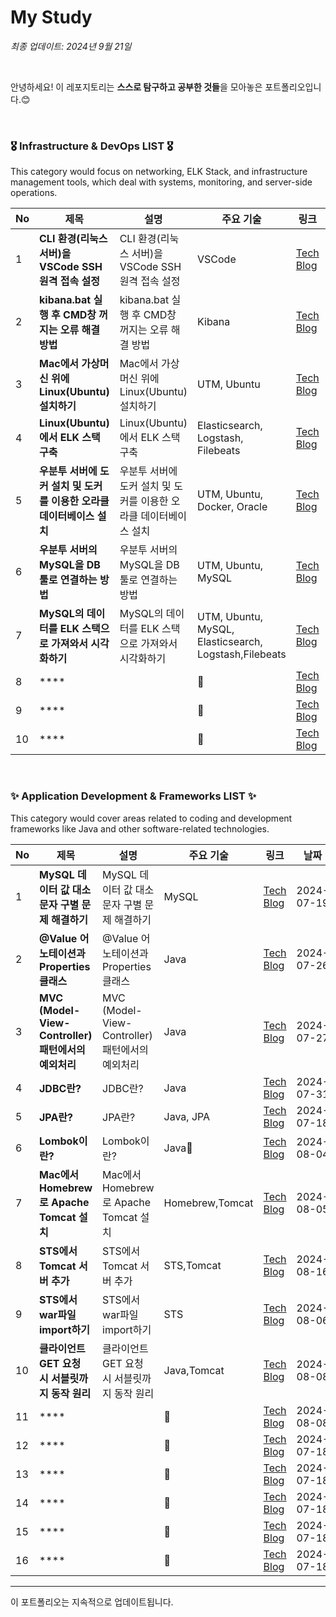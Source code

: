 # My Study
*최종 업데이트: 2024년 9월 21일*

<br>

안녕하세요! 이 레포지토리는 **스스로 탐구하고 공부한 것들**을 모아놓은 포트폴리오입니다.😊 <br>

<br>

### 🎖️ Infrastructure & DevOps LIST 🎖️
This category would focus on networking, ELK Stack, and infrastructure management tools, which deal with systems, monitoring, and server-side operations.

| No |  제목 | 설명 | 주요 기술 | 링크 | 날짜 |
|----|---------------|------|-----------|------|------|
| 1  | **CLI 환경(리눅스 서버)을 VSCode SSH 원격 접속 설정** | CLI 환경(리눅스 서버)을 VSCode SSH 원격 접속 설정 | VSCode | [Tech Blog](https://solsolhane.tistory.com/106) | 2024-07-17 |
| 2  | **kibana.bat 실행 후 CMD창 꺼지는 오류 해결 방법** | kibana.bat 실행 후 CMD창 꺼지는 오류 해결 방법 | Kibana| [Tech Blog](https://solsolhane.tistory.com/107) | 2024-07-18 |
| 3  | **Mac에서 가상머신 위에 Linux(Ubuntu) 설치하기** | Mac에서 가상머신 위에 Linux(Ubuntu) 설치하기 | UTM, Ubuntu| [Tech Blog](https://solsolhane.tistory.com/109) | 2024-07-21 |
| 4  | **Linux(Ubuntu)에서 ELK 스택 구축** | Linux(Ubuntu)에서 ELK 스택 구축 | Elasticsearch, Logstash, Filebeats | [Tech Blog](https://solsolhane.tistory.com/110) | 2024-07-21 |
| 5  | **우분투 서버에 도커 설치 및 도커를 이용한 오라클 데이터베이스 설치** | 우분투 서버에 도커 설치 및 도커를 이용한 오라클 데이터베이스 설치 | UTM, Ubuntu, Docker, Oracle| [Tech Blog](https://solsolhane.tistory.com/117) | 2024-07-28 |
| 6  | **우분투 서버의 MySQL을 DB 툴로 연결하는 방법** | 우분투 서버의 MySQL을 DB 툴로 연결하는 방법 | UTM, Ubuntu, MySQL| [Tech Blog](https://solsolhane.tistory.com/115) | 2024-07-28 |
| 7  | **MySQL의 데이터를 ELK 스택으로 가져와서 시각화하기** | MySQL의 데이터를 ELK 스택으로 가져와서 시각화하기 | UTM, Ubuntu, MySQL, Elasticsearch, Logstash,Filebeats| [Tech Blog](https://solsolhane.tistory.com/116) | 2024-07-28 |
| 8  | **** |  |  | [Tech Blog]() | 2024-07-18 |
| 9  | **** |  |  | [Tech Blog]() | 2024-07-18 |
| 10  | **** |  |  | [Tech Blog]() | 2024-07-18 |

<br>

### ✨ Application Development & Frameworks LIST ✨
This category would cover areas related to coding and development frameworks like Java and other software-related technologies.

| No |  제목 | 설명 | 주요 기술 | 링크 | 날짜 |
|----|---------------|------|-----------|------|------|
| 1  | **MySQL 데이터 값 대소문자 구별 문제 해결하기** | MySQL 데이터 값 대소문자 구별 문제 해결하기 | MySQL| [Tech Blog](https://solsolhane.tistory.com/108) | 2024-07-19 |
| 2  | **@Value 어노테이션과 Properties 클래스** | @Value 어노테이션과 Properties 클래스 |Java| [Tech Blog](https://solsolhane.tistory.com/113) | 2024-07-26 |
| 3  | **MVC (Model-View-Controller) 패턴에서의 예외처리** | MVC (Model-View-Controller) 패턴에서의 예외처리 |Java| [Tech Blog](https://solsolhane.tistory.com/114) | 2024-07-27 |
| 4  | **JDBC란?** | JDBC란? | Java| [Tech Blog](https://solsolhane.tistory.com/119) | 2024-07-31 |
| 5  | **JPA란?** | JPA란? | Java, JPA| [Tech Blog](https://solsolhane.tistory.com/120) | 2024-07-18 |
| 6  | **Lombok이란?** | Lombok이란? | Java | [Tech Blog](https://solsolhane.tistory.com/122) | 2024-08-04 |
| 7  | **Mac에서 Homebrew로 Apache Tomcat 설치** | Mac에서 Homebrew로 Apache Tomcat 설치 |Homebrew,Tomcat| [Tech Blog](https://solsolhane.tistory.com/124) | 2024-08-05 |
| 8  | **STS에서 Tomcat 서버 추가** | STS에서 Tomcat 서버 추가 |STS,Tomcat| [Tech Blog](https://solsolhane.tistory.com/125) | 2024-08-16 |
| 9  | **STS에서 war파일 import하기** | STS에서 war파일 import하기 |STS| [Tech Blog](https://solsolhane.tistory.com/126) | 2024-08-06 |
| 10  | **클라이언트 GET 요청 시 서블릿까지 동작 원리** | 클라이언트 GET 요청 시 서블릿까지 동작 원리 |Java,Tomcat| [Tech Blog](https://solsolhane.tistory.com/127) | 2024-08-08 |
| 11  | **** |  |  | [Tech Blog]() | 2024-08-08 |
| 12  | **** |  |  | [Tech Blog]() | 2024-07-18 |
| 13  | **** |  |  | [Tech Blog]() | 2024-07-18 |
| 14  | **** |  |  | [Tech Blog]() | 2024-07-18 |
| 15  | **** |  |  | [Tech Blog]() | 2024-07-18 |
| 16  | **** |  |  | [Tech Blog]() | 2024-07-18 |

---

이 포트폴리오는 지속적으로 업데이트됩니다.
